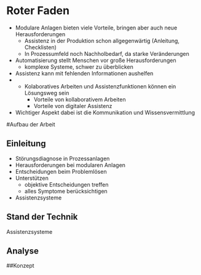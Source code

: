 # Roter Faden

+ Modulare Anlagen bieten viele Vorteile, bringen aber auch neue Herausforderungen
  + Assistenz in der Produktion schon allgegenwärtig (Anleitung, Checklisten)
  + In Prozessumfeld noch Nachholbedarf, da starke Veränderungen
+ Automatisierung stellt Menschen vor große Herausforderungen
  + komplexe Systeme, schwer zu überblicken
+ Assistenz kann mit fehlenden Informationen aushelfen
+ 
  + Kolaboratives Arbeiten und Assistenzfunktionen können ein Lösungsweg sein
    + Vorteile von kollaborativem Arbeiten
    + Vorteile von digitaler Assistenz
+ Wichtiger Aspekt dabei ist die Kommunikation und Wissensvermittlung



#Aufbau der Arbeit

## Einleitung

+ Störungsdiagnose in Prozessanlagen
+ Herausforderungen bei modularen Anlagen
+ Entscheidungen beim Problemlösen
+ Unterstützen
  +  objektive Entscheidungen treffen
  + alles Symptome berücksichtigen
+ Assistenzsysteme

## Stand der Technik

Assistenzsysteme 

## Analyse



##Konzept

